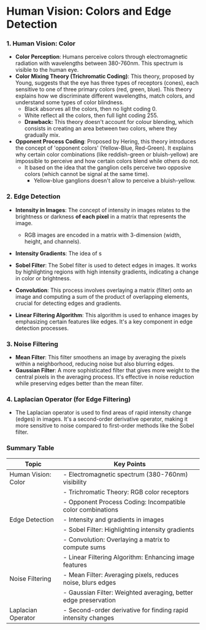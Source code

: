 # Human Vision: Colors and Edge Detection

### 1. Human Vision: Color
- **Color Perception**: Humans perceive colors through electromagnetic radiation with wavelengths between 380-760nm. This spectrum is visible to the human eye.
- **Color Mixing Theory (Trichromatic Coding)**: This theory, proposed by Young, suggests that the eye has three types of receptors (cones), each sensitive to one of three primary colors (red, green, blue). This theory explains how we discriminate different wavelengths, match colors, and understand some types of color blindness.
    - Black absorves all the colors, then no light coding 0.
    - White reflect all the colors, then full light coding 255.
    - **Drawback:** This theory doesn't account for colour blending, which consists in creating an area between two colors, where they gradually mix.
- **Opponent Process Coding**: Proposed by Hering, this theory introduces the concept of 'opponent colors' (Yellow-Blue, Red-Green). It explains why certain color combinations (like reddish-green or bluish-yellow) are impossible to perceive and how certain colors blend while others do not.
    - It based on the idea that the ganglion cells perceive two opposive colors (which cannot be signal at the same time).
        - Yellow-blue ganglions doesn't allow to perceive a bluish-yellow.

### 2. Edge Detection
- **Intensity in Images**: The concept of intensity in images relates to the brightness or darkness **of each pixel** in a matrix that represents the image.
    - RGB images are encoded in a matrix with 3-dimension (width, height, and channels).
- **Intensity Gradients**: The idea of s 


- **Sobel Filter**: The Sobel filter is used to detect edges in images. It works by highlighting regions with high intensity gradients, indicating a change in color or brightness.
- **Convolution**: This process involves overlaying a matrix (filter) onto an image and computing a sum of the product of overlapping elements, crucial for detecting edges and gradients.
- **Linear Filtering Algorithm**: This algorithm is used to enhance images by emphasizing certain features like edges. It's a key component in edge detection processes.

### 3. Noise Filtering
- **Mean Filter**: This filter smoothens an image by averaging the pixels within a neighborhood, reducing noise but also blurring edges.
- **Gaussian Filter**: A more sophisticated filter that gives more weight to the central pixels in the averaging process. It's effective in noise reduction while preserving edges better than the mean filter.

### 4. Laplacian Operator (for Edge Filtering)
- The Laplacian operator is used to find areas of rapid intensity change (edges) in images. It's a second-order derivative operator, making it more sensitive to noise compared to first-order methods like the Sobel filter.

### Summary Table

| Topic                  | Key Points                                                        |
|------------------------|-------------------------------------------------------------------|
| Human Vision: Color    | - Electromagnetic spectrum (380-760nm) visibility                 |
|                        | - Trichromatic Theory: RGB color receptors                        |
|                        | - Opponent Process Coding: Incompatible color combinations        |
| Edge Detection         | - Intensity and gradients in images                               |
|                        | - Sobel Filter: Highlighting intensity gradients                  |
|                        | - Convolution: Overlaying a matrix to compute sums                 |
|                        | - Linear Filtering Algorithm: Enhancing image features             |
| Noise Filtering        | - Mean Filter: Averaging pixels, reduces noise, blurs edges        |
|                        | - Gaussian Filter: Weighted averaging, better edge preservation   |
| Laplacian Operator     | - Second-order derivative for finding rapid intensity changes     |

